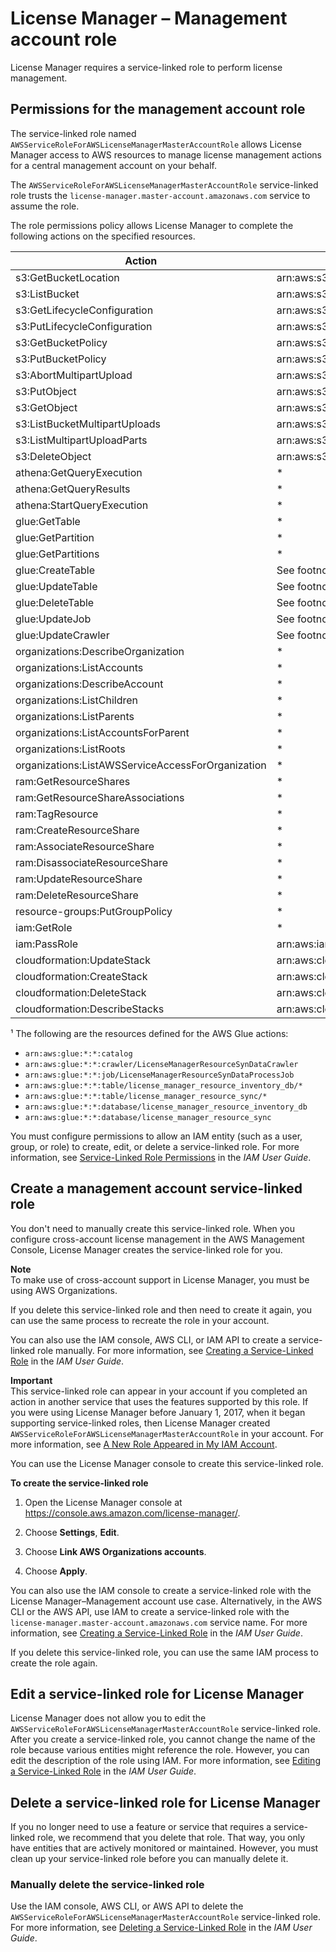 # License Manager – Management account role<a name="management-role"></a>

License Manager requires a service\-linked role to perform license management\.

## Permissions for the management account role<a name="service-linked-role-permissions-management-role"></a>

The service\-linked role named `AWSServiceRoleForAWSLicenseManagerMasterAccountRole` allows License Manager access to AWS resources to manage license management actions for a central management account on your behalf\.

The `AWSServiceRoleForAWSLicenseManagerMasterAccountRole` service\-linked role trusts the `license-manager.master-account.amazonaws.com` service to assume the role\.

The role permissions policy allows License Manager to complete the following actions on the specified resources\.


| Action | Resource ARN | 
| --- | --- | 
| s3:GetBucketLocation | arn:aws:s3:::aws\-license\-manager\-service\-\* | 
| s3:ListBucket | arn:aws:s3:::aws\-license\-manager\-service\-\* | 
| s3:GetLifecycleConfiguration | arn:aws:s3:::aws\-license\-manager\-service\-\* | 
| s3:PutLifecycleConfiguration | arn:aws:s3:::aws\-license\-manager\-service\-\* | 
| s3:GetBucketPolicy | arn:aws:s3:::aws\-license\-manager\-service\-\* | 
| s3:PutBucketPolicy | arn:aws:s3:::aws\-license\-manager\-service\-\* | 
| s3:AbortMultipartUpload | arn:aws:s3:::aws\-license\-manager\-service\-\* | 
| s3:PutObject | arn:aws:s3:::aws\-license\-manager\-service\-\* | 
| s3:GetObject | arn:aws:s3:::aws\-license\-manager\-service\-\* | 
| s3:ListBucketMultipartUploads | arn:aws:s3:::aws\-license\-manager\-service\-\* | 
| s3:ListMultipartUploadParts | arn:aws:s3:::aws\-license\-manager\-service\-\* | 
| s3:DeleteObject | arn:aws:s3:::aws\-license\-manager\-service\-\*/resource\-sync/\* | 
| athena:GetQueryExecution | \* | 
| athena:GetQueryResults | \* | 
| athena:StartQueryExecution | \* | 
| glue:GetTable | \* | 
| glue:GetPartition | \* | 
| glue:GetPartitions | \* | 
| glue:CreateTable | See footnote ¹ | 
| glue:UpdateTable | See footnote ¹ | 
| glue:DeleteTable | See footnote ¹ | 
| glue:UpdateJob | See footnote ¹ | 
| glue:UpdateCrawler | See footnote ¹ | 
| organizations:DescribeOrganization | \* | 
| organizations:ListAccounts | \* | 
| organizations:DescribeAccount | \* | 
| organizations:ListChildren | \* | 
| organizations:ListParents | \* | 
| organizations:ListAccountsForParent | \* | 
| organizations:ListRoots | \* | 
| organizations:ListAWSServiceAccessForOrganization | \* | 
| ram:GetResourceShares | \* | 
| ram:GetResourceShareAssociations | \* | 
| ram:TagResource | \* | 
| ram:CreateResourceShare | \* | 
| ram:AssociateResourceShare | \* | 
| ram:DisassociateResourceShare | \* | 
| ram:UpdateResourceShare | \* | 
| ram:DeleteResourceShare | \* | 
| resource\-groups:PutGroupPolicy | \* | 
| iam:GetRole | \* | 
| iam:PassRole | arn:aws:iam::\*:role/LicenseManagerServiceResourceDataSyncRole\* | 
| cloudformation:UpdateStack | arn:aws:cloudformation:\*:\*:stack/LicenseManagerCrossAccountCloudDiscoveryStack/\* | 
| cloudformation:CreateStack | arn:aws:cloudformation:\*:\*:stack/LicenseManagerCrossAccountCloudDiscoveryStack/\* | 
| cloudformation:DeleteStack | arn:aws:cloudformation:\*:\*:stack/LicenseManagerCrossAccountCloudDiscoveryStack/\* | 
| cloudformation:DescribeStacks | arn:aws:cloudformation:\*:\*:stack/LicenseManagerCrossAccountCloudDiscoveryStack/\* | 

¹ The following are the resources defined for the AWS Glue actions:
+ `arn:aws:glue:*:*:catalog`
+ `arn:aws:glue:*:*:crawler/LicenseManagerResourceSynDataCrawler`
+ `arn:aws:glue:*:*:job/LicenseManagerResourceSynDataProcessJob`
+ `arn:aws:glue:*:*:table/license_manager_resource_inventory_db/*`
+ `arn:aws:glue:*:*:table/license_manager_resource_sync/*`
+ `arn:aws:glue:*:*:database/license_manager_resource_inventory_db`
+ `arn:aws:glue:*:*:database/license_manager_resource_sync`

You must configure permissions to allow an IAM entity \(such as a user, group, or role\) to create, edit, or delete a service\-linked role\. For more information, see [Service\-Linked Role Permissions](https://docs.aws.amazon.com/IAM/latest/UserGuide/using-service-linked-roles.html#service-linked-role-permissions) in the *IAM User Guide*\.

## Create a management account service\-linked role<a name="create-service-linked-role-management"></a>

You don't need to manually create this service\-linked role\. When you configure cross\-account license management in the AWS Management Console, License Manager creates the service\-linked role for you\. 

**Note**  
To make use of cross\-account support in License Manager, you must be using AWS Organizations\.

If you delete this service\-linked role and then need to create it again, you can use the same process to recreate the role in your account\.

You can also use the IAM console, AWS CLI, or IAM API to create a service\-linked role manually\. For more information, see [Creating a Service\-Linked Role](https://docs.aws.amazon.com/IAM/latest/UserGuide/using-service-linked-roles.html#create-service-linked-role) in the *IAM User Guide*\.

**Important**  
This service\-linked role can appear in your account if you completed an action in another service that uses the features supported by this role\. If you were using License Manager before January 1, 2017, when it began supporting service\-linked roles, then License Manager created `AWSServiceRoleForAWSLicenseManagerMasterAccountRole` in your account\. For more information, see [A New Role Appeared in My IAM Account](https://docs.aws.amazon.com/IAM/latest/UserGuide/troubleshoot_roles.html#troubleshoot_roles_new-role-appeared)\.

You can use the License Manager console to create this service\-linked role\. 

**To create the service\-linked role**

1. Open the License Manager console at [https://console\.aws\.amazon\.com/license\-manager/](https://console.aws.amazon.com/license-manager/)\.

1. Choose **Settings**, **Edit**\.

1. Choose **Link AWS Organizations accounts**\.

1. Choose **Apply**\.

You can also use the IAM console to create a service\-linked role with the License Manager–Management account use case\. Alternatively, in the AWS CLI or the AWS API, use IAM to create a service\-linked role with the `license-manager.master-account.amazonaws.com` service name\. For more information, see [Creating a Service\-Linked Role](https://docs.aws.amazon.com/IAM/latest/UserGuide/using-service-linked-roles.html#create-service-linked-role) in the *IAM User Guide*\. 

If you delete this service\-linked role, you can use the same IAM process to create the role again\.

## Edit a service\-linked role for License Manager<a name="edit-service-linked-role-management"></a>

License Manager does not allow you to edit the `AWSServiceRoleForAWSLicenseManagerMasterAccountRole` service\-linked role\. After you create a service\-linked role, you cannot change the name of the role because various entities might reference the role\. However, you can edit the description of the role using IAM\. For more information, see [Editing a Service\-Linked Role](https://docs.aws.amazon.com/IAM/latest/UserGuide/using-service-linked-roles.html#edit-service-linked-role) in the *IAM User Guide*\.

## Delete a service\-linked role for License Manager<a name="delete-service-linked-role-management"></a>

If you no longer need to use a feature or service that requires a service\-linked role, we recommend that you delete that role\. That way, you only have entities that are actively monitored or maintained\. However, you must clean up your service\-linked role before you can manually delete it\.

### Manually delete the service\-linked role<a name="slr-manual-delete-management"></a>

Use the IAM console, AWS CLI, or AWS API to delete the `AWSServiceRoleForAWSLicenseManagerMasterAccountRole` service\-linked role\. For more information, see [Deleting a Service\-Linked Role](https://docs.aws.amazon.com/IAM/latest/UserGuide/using-service-linked-roles.html#delete-service-linked-role) in the *IAM User Guide*\.